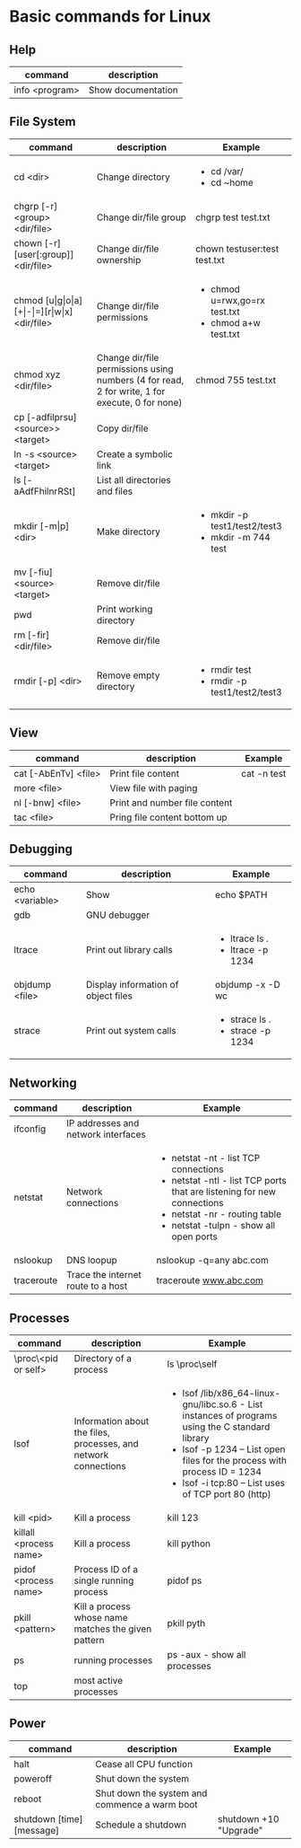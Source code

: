 # Basic commands for Linux

## Help
|command|description|
|-------|-----------|
|info \<program\>|Show documentation|info nslookup|

## File System
|command|description|Example|
|-------|-----------|-------|
|cd \<dir\>|Change directory|<ul><li>cd /var/</li><li>cd ~home</li></ul>|
|chgrp [-r] \<group\> \<dir/file\>|Change dir/file group|chgrp test test.txt|
|chown [-r] [user[:group]] \<dir/file\>|Change dir/file ownership|chown testuser:test test.txt|
|chmod [u\|g\|o\|a][+\|-\|=][r\|w\|x] \<dir/file\>|Change dir/file permissions|<ul><li>chmod u=rwx,go=rx test.txt</li><li>chmod a+w test.txt</li></ul>|
|chmod xyz \<dir/file\>|Change dir/file permissions using numbers (4 for read, 2 for write, 1 for execute, 0 for none)|chmod 755 test.txt|
|cp [-adfilprsu] \<source>\> \<target\>|Copy dir/file||
|ln -s \<source\> \<target\>|Create a symbolic link||
|ls [-aAdfFhilnrRSt]|List all directories and files||
|mkdir [-m\|p] \<dir\>|Make directory|<ul><li>mkdir -p test1/test2/test3</li><li>mkdir -m 744 test</li></ul>|
|mv [-fiu] \<source\> \<target\>|Remove dir/file||
|pwd|Print working directory||
|rm [-fir] \<dir/file\>|Remove dir/file||
|rmdir [-p] \<dir\>|Remove empty directory|<ul><li>rmdir test</li><li>rmdir -p test1/test2/test3</li></ul>|

## View
|command|description|Example|
|-------|-----------|-------|
|cat [-AbEnTv] \<file\>|Print file content|cat -n test|
|more \<file\>|View file with paging||
|nl [-bnw] \<file\>|Print and number file content||
|tac \<file\>|Pring file content bottom up||

## Debugging
|command|description|Example|
|-------|-----------|-------|
|echo \<variable\>|Show|echo $PATH|
|gdb|GNU debugger||
|ltrace|Print out library calls|<ul><li>ltrace ls .</li><li>ltrace -p 1234</li></ul>|
|objdump \<file\>|Display information of object files|objdump -x -D wc|
|strace|Print out system calls|<ul><li>strace ls .</li><li>strace -p 1234</li></ul>|

## Networking
|command|description|Example|
|-------|-----------|-------|
|ifconfig|IP addresses and network interfaces||
|netstat|Network connections|<ul><li>netstat -nt - list TCP connections</li><li>netstat -ntl - list TCP ports that are listening for new connections</li><li>netstat -nr - routing table</li><li>netstat -tulpn - show all open ports</li></ul>|
|nslookup|DNS loopup|nslookup -q=any abc.com|
|traceroute|Trace the internet route to a host|traceroute www.abc.com|

## Processes
|command|description|Example|
|-------|-----------|-------|
|\proc\\<pid or self\>|Directory of a process|ls \proc\self|
|lsof|Information about the files, processes, and network connections|<ul><li>lsof /lib/x86_64-linux-gnu/libc.so.6 - List instances of programs using the C standard library</li><li>lsof -p 1234 – List open files for the process with process ID = 1234</li><li>lsof -i tcp:80 – List uses of TCP port 80 (http)</li><ul>|
|kill \<pid\>|Kill a process|kill 123|
|killall \<process name\>|Kill a process|kill python|
|pidof \<process name\>|Process ID of a single running process|pidof ps|
|pkill \<pattern\>|Kill a process whose name matches the given pattern|pkill pyth|
|ps|running processes|ps -aux - show all processes|
|top|most active processes||

## Power
|command|description|Example|
|-------|-----------|-------|
|halt|Cease all CPU function||
|poweroff|Shut down the system||
|reboot|Shut down the system and commence a warm boot||
|shutdown [time] [message]|Schedule a shutdown|shutdown +10 "Upgrade"|
